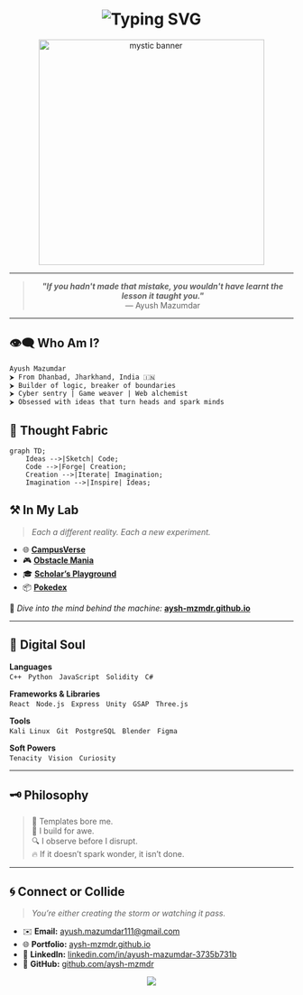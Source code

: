 <h1 align="center">
  <img src="https://readme-typing-svg.herokuapp.com?font=Fira+Code&size=30&duration=2000&pause=1000&color=00FFD9&center=true&vCenter=true&width=800&height=70&lines=%E2%9C%A8+Crafting+Code+%7C+Shaping+Ideas+%E2%9C%A8;Into+the+Digital+Unknown..." alt="Typing SVG">
</h1>

<p align="center">
  <img src="https://github.com/aysh-mzmdr/aysh-mzmdr/assets/0000000/placeholder" width="400" alt="mystic banner"/>
</p>

---

<blockquote align="center">
  <b><i>"If you hadn't made that mistake, you wouldn't have learnt the lesson it taught you."</i></b><br>
  — Ayush Mazumdar
</blockquote>

---

## 👁‍🗨 Who Am I?

```txt
Ayush Mazumdar
⮞ From Dhanbad, Jharkhand, India 🇮🇳
⮞ Builder of logic, breaker of boundaries
⮞ Cyber sentry | Game weaver | Web alchemist
⮞ Obsessed with ideas that turn heads and spark minds
```
## 🧠 Thought Fabric
```mermaid
graph TD;
    Ideas -->|Sketch| Code;
    Code -->|Forge| Creation;
    Creation -->|Iterate| Imagination;
    Imagination -->|Inspire| Ideas;
```
## ⚒️ In My Lab

> *Each a different reality. Each a new experiment.*

- 🌐 [**CampusVerse**](https://aysh-mzmdr.github.io/CampusVerse/)
- 🎮 [**Obstacle Mania**](https://aysh-mzmdr.github.io/ObstacleMania/)
- 🎓 [**Scholar’s Playground**](https://aysh-mzmdr.github.io/Scholars_Playground/)
- 📦 [**Pokedex**](https://aysh-mzmdr.github.io/Pokedex/)

🔗 *Dive into the mind behind the machine:* [**aysh-mzmdr.github.io**](https://aysh-mzmdr.github.io/)

---

## 🌌 Digital Soul

**Languages**  
`C++` &nbsp; `Python` &nbsp; `JavaScript` &nbsp; `Solidity` &nbsp; `C#`

**Frameworks & Libraries**  
`React` &nbsp; `Node.js` &nbsp; `Express` &nbsp; `Unity` &nbsp; `GSAP` &nbsp; `Three.js`

**Tools**  
`Kali Linux` &nbsp; `Git` &nbsp; `PostgreSQL` &nbsp; `Blender` &nbsp; `Figma`

**Soft Powers**  
`Tenacity` &nbsp; `Vision` &nbsp; `Curiosity`

---

## 🗝️ Philosophy

> 🚫 Templates bore me.  
> 🚀 I build for awe.  
> 🔍 I observe before I disrupt.  
> 🔥 If it doesn’t spark wonder, it isn’t done.

---

## 🌀 Connect or Collide

> *You’re either creating the storm or watching it pass.*

- ✉️ **Email:** [ayush.mazumdar111@gmail.com](mailto:ayush.mazumdar111@gmail.com)  
- 🌐 **Portfolio:** [aysh-mzmdr.github.io](https://aysh-mzmdr.github.io)  
- 💼 **LinkedIn:** [linkedin.com/in/ayush-mazumdar-3735b731b](https://www.linkedin.com/in/ayush-mazumdar-3735b731b/)  
- 👾 **GitHub:** [github.com/aysh-mzmdr](https://github.com/aysh-mzmdr)

<p align="center"> <img src="https://capsule-render.vercel.app/api?type=waving&color=0:00ffd9,100:0d1117&height=120&section=footer&animation=fadeIn&fontColor=ffffff" /> </p>
